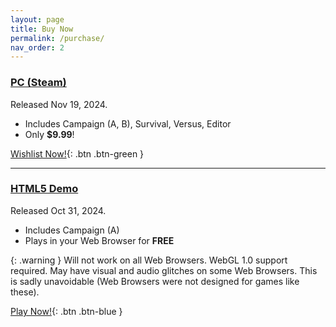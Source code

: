 ```yaml
---
layout: page
title: Buy Now
permalink: /purchase/
nav_order: 2
---
```


### [PC (Steam)](https://store.steampowered.com/app/3299900)

Released Nov 19, 2024.

- Includes Campaign (A, B), Survival, Versus, Editor
- Only **$9.99**!

[Wishlist Now!](https://store.steampowered.com/app/3299900){: .btn .btn-green }

***

### [HTML5 Demo](https://playtensor.itch.io/demo)

Released Oct 31, 2024.

- Includes Campaign (A)
- Plays in your Web Browser for **FREE**

{: .warning }
Will not work on all Web Browsers. WebGL 1.0 support required. May have visual and audio glitches on some Web Browsers. This is sadly unavoidable (Web Browsers were not designed for games like these).

[Play Now!](https://playtensor.itch.io/demo){: .btn .btn-blue }


